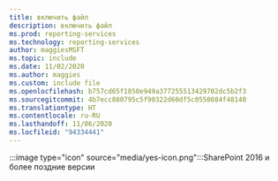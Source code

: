 ```yaml
---
title: включить файл
description: включить файл
ms.prod: reporting-services
ms.technology: reporting-services
author: maggiesMSFT
ms.topic: include
ms.date: 11/02/2020
ms.author: maggies
ms.custom: include file
ms.openlocfilehash: b757cd65f1850e949a377255513429702dc5b2f3
ms.sourcegitcommit: 4b7ecc080795c5f90322d60df5c0550884f48140
ms.translationtype: HT
ms.contentlocale: ru-RU
ms.lasthandoff: 11/06/2020
ms.locfileid: "94334441"
---
```

 :::image type="icon" source="media/yes-icon.png":::SharePoint 2016 и более поздние версии
